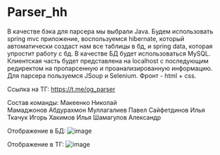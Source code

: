 # Parser_hh

В качестве бэка для парсера мы выбрали Java. Будем использовать spring mvc приложение, воспользуемся hibernate, который автоматически создаст нам все таблицы в бд, и spring data, которая упростит работу с бд. В качестве БД будет использоваться MySQL. Клиентская часть будет представлена на localhost с последующим редиректом на пропарсенную и проанализированную информацию. Для парсера пользуемся JSoup и Selenium. Фронт - html + css.

Ссылка на ТГ:
https://t.me/og_parser 

Состав команды:
Макеенко Николай<br />
Мамаджонов Абдурахмон
Муллагалиев Павел
Сайфетдинов Илья
Ткачук Игорь
Хакимов Илья
Шамагулов Александр

Отображение в БД:
![image](https://user-images.githubusercontent.com/91024822/171118453-8fb95839-c689-4d3c-941b-7d09b37c6e70.png)

Отображение в ТГ:
![image](https://user-images.githubusercontent.com/91024822/171118587-a54efa9c-71e4-4807-95b0-90dfdc02d3ab.png)



